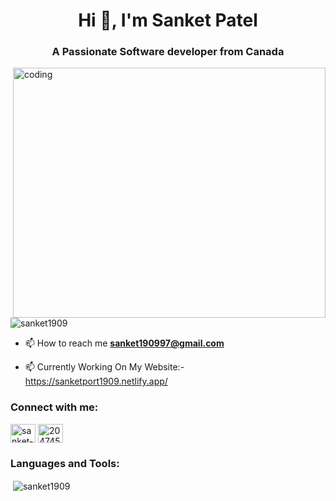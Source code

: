 
<h1 align="center">Hi 👋, I'm Sanket Patel</h1>
<h3 align="center">A Passionate Software developer from Canada</h3>

<img align="right" alt = "coding" height="400px" width="500px" src = "https://media2.giphy.com/media/qgQUggAC3Pfv687qPC/giphy.gif"/>

<p align="left"> <img src="https://komarev.com/ghpvc/?username=sanket1909&label=Profile%20views&color=0e75b6&style=flat" alt="sanket1909" /> </p>





- 📫 How to reach me **sanket190997@gmail.com**

- 📫 Currently Working On My Website:-https://sanketport1909.netlify.app/
<h3 align="left">Connect with me:</h3>
<p align="left">
<a href="https://linkedin.com/in/sanket-patel-a71855172" target="blank"><img align="center" src="https://raw.githubusercontent.com/rahuldkjain/github-profile-readme-generator/master/src/images/icons/Social/linked-in-alt.svg" alt="sanket-patel-a71855172" height="30" width="40" /></a>
<a href="https://stackoverflow.com/users/20474506" target="blank"><img align="center" src="https://raw.githubusercontent.com/rahuldkjain/github-profile-readme-generator/master/src/images/icons/Social/stack-overflow.svg" alt="20474506" height="30" width="40" /></a>
</p>

<h3 align="left">Languages and Tools:</h3>


<p>&nbsp;<img align="center" src="https://github-readme-stats.vercel.app/api?username=sanket1909&show_icons=true&locale=en" alt="sanket1909" /></p>
